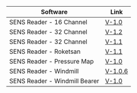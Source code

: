 
| Software    | Link |
| ----------- | ----------- |
| SENS Reader - 16 Channel | <a href="https://github.com/Blevent/yordamtest/releases/download/main/sensreader-16-channel-x86-v1.0.zip">V-1.0</a> |
| SENS Reader - 32 Channel | <a href="https://github.com/Blevent/yordamtest/releases/download/main/sensreader-32-channel-x86-v1.2.zip">V-1.2</a> |
| SENS Reader - 32 Channel | <a href="https://github.com/Blevent/yordamtest/releases/download/main/sensreader-32-channel-x86-v1.1.zip">V-1.1</a> |
| SENS Reader - Roketsan | <a href="https://github.com/Blevent/yordamtest/releases/download/main/sensreader-roketsan-x86-v1.1.zip">V-1.1</a> |
| SENS Reader - Pressure Map | <a href="https://github.com/Blevent/yordamtest/releases/download/main/sensreader-pressure-map-x86-v1.0.0.zip">V-1.0</a> |
| SENS Reader - Windmill | <a href="https://github.com/Blevent/yordamtest/releases/download/main/sensreader-windmill-x86-v1.0.6.zip">V-1.0.6</a> |
| SENS Reader - Windmill Bearer | <a href="https://github.com/Blevent/yordamtest/releases/download/main/sensreader-windmill-bearer-x86-v1.0.zip">V-1.0</a> |



